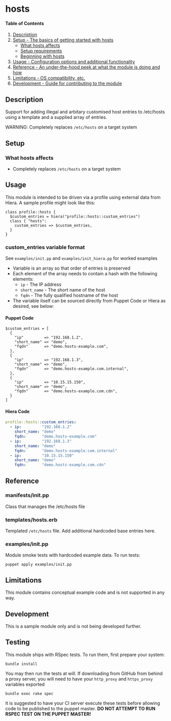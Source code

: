 # hosts

#### Table of Contents

1. [Description](#description)
1. [Setup - The basics of getting started with hosts](#setup)
    * [What hosts affects](#what-hosts-affects)
    * [Setup requirements](#setup-requirements)
    * [Beginning with hosts](#beginning-with-hosts)
1. [Usage - Configuration options and additional functionality](#usage)
1. [Reference - An under-the-hood peek at what the module is doing and how](#reference)
1. [Limitations - OS compatibility, etc.](#limitations)
1. [Development - Guide for contributing to the module](#development)

## Description

Support for adding illegal and arbitary customised host entries to /etc/hosts
using a template and a supplied array of entries.

WARNING:  Completely replaces `/etc/hosts` on a target system

## Setup

### What hosts affects

* Completely replaces `/etc/hosts` on a target system


## Usage

This module is intended to be driven via a profile using external data from Hiera.  A sample profile might look like this:

```puppet
class profile::hosts {
  $custom_entries = hiera("profile::hosts::custom_entries")
  class { "hosts":
    custom_entries => $custom_entries,
  }
}
```

### custom_entries variable format
See `examples/init.pp` and `examples/init_hiera.pp` for worked examples

* Variable is an array so that order of entries is preserved
* Each element of the array needs to contain a hash with the following elements:
    * `ip` - The IP address
    * `short_name` - The short name of the host
    * `fqdn` - The fully qualified hostname of the host
* The variable itself can be sourced directly from Puppet Code or Hiera as 
  desired, see below:

#### Puppet Code
```puppet
$custom_entries = [
  {
    "ip"         => "192.168.1.2",
    "short_name" => "demo",
    "fqdn"       => "demo.hosts-example.com",
  },
  {
    "ip"         => "192.168.1.3",
    "short_name" => "demo",
    "fqdn"       => "demo.hosts-example.com.internal",
  },
  {
    "ip"         => "10.15.15.150",
    "short_name" => "demo",
    "fqdn"       => "demo.hosts-example.com.cdn",
  }
]
```

#### Hiera Code
```yaml
profile::hosts::custom_entries:
  - ip:         "192.168.1.2"
    short_name: "demo"
    fqdn:       "demo.hosts-example.com"
  - ip:         "192.168.1.3"
    short_name: "demo"
    fqdn:       "demo.hosts-example.com.internal"
  - ip:         "10.15.15.150"
    short_name: "demo"
    fqdn:       "demo.hosts-example.com.cdn"
```

## Reference

### manifests/init.pp
Class that manages the /etc/hosts file

### templates/hosts.erb
Templated `/etc/hosts` file.  Add additional hardcoded base entries here.

### examples/init.pp
Module smoke tests with hardcoded example data.  To run tests:
```shell
puppet apply examples/init.pp
```

## Limitations
This module contains conceptual example code and is not supported in any way.


## Development
This is a sample module only and is not being developed further.

## Testing
This module ships with RSpec tests.  To run them, first prepare your system:
```shell
bundle install
```

You may then run the tests at will.  If downloading from GitHub from behind a
proxy server, you will need to have your `http_proxy` and `https_proxy` 
variables exported
```shell
bundle exec rake spec
```

It is suggested to have your CI server execute these tests before allowing code
to be published to the puppet master.  **DO NOT ATTEMPT TO RUN RSPEC TEST ON THE PUPPET MASTER!**

